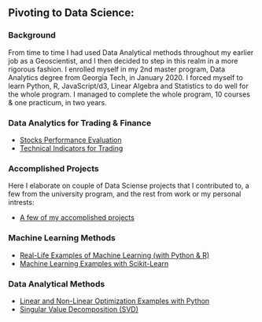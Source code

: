 <h2> Pivoting to Data Science: </h2>
<h3>Background</h3>
  <p>From time to time I had used Data Analytical methods throughout my earlier job as a Geoscientist, 
  and I then decided to step in this realm in a more rigorous fashion. I enrolled myself in my 2nd master 
  program, Data Analytics degree from Georgia Tech, in January 2020. I forced myself to learn Python, 
  R, JavaScript/d3, Linear Algebra and Statistics to do well for the whole program. I managed to complete the whole 
  program, 10 courses & one practicum, in two years.  </p>
 

  <h3>Data Analytics for Trading & Finance</h3>
  <ul>
    <li><a href='Stocks_Performance_Evaluation/README.md'>Stocks Performance Evaluation</a></li>
    <li><a href='Technical_Indicators/README.md'>Technical Indicators for Trading</a></li>
  </ul>
 
 <h3>Accomplished Projects</h3>
  <p> Here I elaborate on couple of Data Sciense projects that I contributed to, a few from the university program, and the rest from work or my personal intrests:</p>
  
  <ul>
    <li> <a href="Accomplished_Projects/README.md">A few of my accomplished projects </a></li></ul>
  
<h3>Machine Learning Methods</h3>  
<ul>


  <li><a href="MachineLearning/README.md">Real-Life Examples of Machine Learning (with Python & R)</a></li>
  <li><a href="ScikitLearn/README.md">Machine Learning Examples with Scikit-Learn</a></li>
  
  </ul>

<h3>Data Analytical Methods</h3>  
<ul> 
  <li><a href="Optimization/README.md">Linear and Non-Linear Optimization Examples with Python</a></li> 
  <li><a href="Basics/SVD/README.md">Singular Value Decomposition (SVD)</a></li>
</ul>
  

  

  


  
